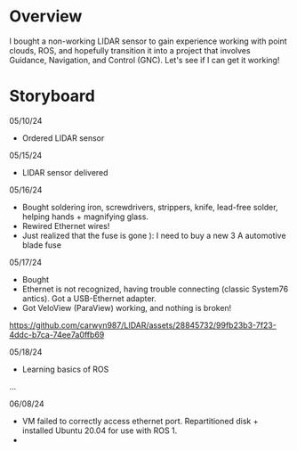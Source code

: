 # Overview

I bought a non-working LIDAR sensor to gain experience working with point clouds, ROS, and hopefully transition it into a project that involves Guidance, Navigation, and Control (GNC). Let's see if I can get it working!

# Storyboard

05/10/24

 - Ordered LIDAR sensor

05/15/24

 - LIDAR sensor delivered

05/16/24

 - Bought soldering iron, screwdrivers, strippers, knife, lead-free solder, helping hands + magnifying glass.
 - Rewired Ethernet wires!
 - Just realized that the fuse is gone ): I need to buy a new 3 A automotive blade fuse

05/17/24

 - Bought 
 - Ethernet is not recognized, having trouble connecting (classic System76 antics). Got a USB-Ethernet adapter.
 - Got VeloView (ParaView) working, and nothing is broken!

https://github.com/carwyn987/LIDAR/assets/28845732/99fb23b3-7f23-4ddc-b7ca-74ee7a0ffb69

05/18/24

 - Learning basics of ROS

...

06/08/24

 - VM failed to correctly access ethernet port. Repartitioned disk + installed Ubuntu 20.04 for use with ROS 1.
 - 